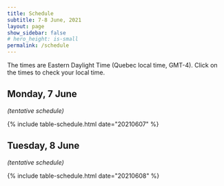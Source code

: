 ```yaml
---
title: Schedule
subtitle: 7-8 June, 2021
layout: page
show_sidebar: false
# hero_height: is-small
permalink: /schedule
---
```

The times are Eastern Daylight Time (Quebec local time, GMT-4). Click on the times to check your local time.

## Monday, 7 June

*(tentative schedule)*

{% include table-schedule.html date="20210607" %}

## Tuesday, 8 June

*(tentative schedule)*

{% include table-schedule.html date="20210608" %}

